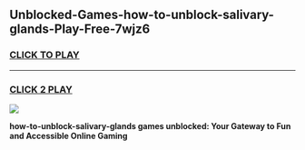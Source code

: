 
## Unblocked-Games-how-to-unblock-salivary-glands-Play-Free-7wjz6
<h3>
<a href="https://premium76.site?title=how-to-unblock-salivary-glands&ref=20M">CLICK TO PLAY</a></h3>
<hr>

<h3>
<a href="https://premium76.site?title=how-to-unblock-salivary-glands&ref=20M">CLICK 2 PLAY</a>
  
</h3>

<a href="https://premium76.site?title=how-to-unblock-salivary-glands&ref=19M"><img src="https://clearcache.store/games.png"></a>


**how-to-unblock-salivary-glands games unblocked: Your Gateway to Fun and Accessible Online Gaming**
